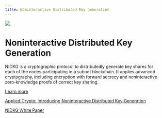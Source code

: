```yaml
---
title: Noninteractive Distributed Key Generation
---
```


![](/img/how-it-works/noninteractive-distributed-key-generation-nidkg.600x300.jpg)

# Noninteractive Distributed Key Generation

NIDKG is a cryptographic protocol to distributedly generate key shares for each of the nodes participating in a subnet blockchain. It applies advanced cryptography, including encryption with forward secrecy and noninteractive zero-knowledge proofs of correct key sharing.

[Learn more](/how-it-works/noninteractive-distributed-key-generation-nidkg/)

[Applied Crypto: Introducing Noninteractive Distributed Key Generation](https://medium.com/dfinity/applied-crypto-one-public-key-for-the-internet-computer-ni-dkg-4af800db869d)

[NIDKG White Paper](https://eprint.iacr.org/2021/339)
